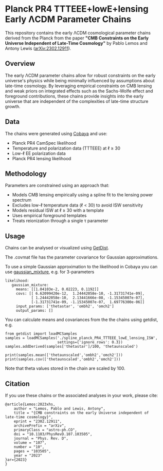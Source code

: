 # Planck PR4 TTTEEE+lowE+lensing Early ΛCDM Parameter Chains

This repository contains the early ΛCDM cosmological parameter chains derived from the Planck from the paper **"CMB Constraints on the Early Universe Independent of Late-Time Cosmology"** by Pablo Lemos and Antony Lewis ([arXiv:2302.12911](https://arxiv.org/abs/2302.12911)).

## Overview

The early ΛCDM parameter chains allow for robust constraints on the early universe's physics while being minimally influenced by assumptions about late-time cosmology. By leveraging empirical constraints on CMB lensing and weak priors on integrated effects such as the Sachs-Wolfe effect and foreground contributions, these chains provide insights into the early universe that are independent of the complexities of late-time structure growth.

## Data

The chains were generated using [Cobaya](https://github.com/CobayaSampler/cobaya) and use:

- Planck PR4 CamSpec likelihood
- Temperature and polarization data (TTTEEE) at ℓ ≥ 30
- Low-ℓ EE polarization data
- Planck PR4 lensing likelihood

## Methodology

Parameters are constrained using an approach that:

- Models CMB lensing empirically using a spline fit to the lensing power spectrum
- Excludes low-ℓ temperature data (ℓ < 30) to avoid ISW sensitivity
- Models residual ISW at ℓ ≥ 30 with a template
- Uses empirical foreground templates
- Treats reionization through a single τ parameter

## Usage

Chains can be analysed or visualized using [GetDist](https://getdist.readthedocs.io/).

The .covmat file has the parameter covariance for Gaussian approximations.

To use a simple Gaussian approximation to the likelihood in Cobaya you can use [gaussian_mixture](https://cobaya.readthedocs.io/en/latest/likelihood_gaussian_mixture.html), e.g. for 3-parameters

```
likelihood:
   gaussian_mixture:
     means: [[1.04103e-2, 0.02223, 0.1192]]
     covs: [[ 6.62099420e-12,  1.24442058e-10, -1.31731741e-09],
            [ 1.24442058e-10,  2.13441666e-08, -1.15345007e-07],
            [-1.31731741e-09, -1.15345007e-07,  1.69776300e-06]]
     input_params: ['thetastar', 'ombh2', 'omch2']
     output_params: []
```

You can calculate means and covariances from the the chains using getdist, e.g.

```
from getdist import loadMCSamples
samples = loadMCSamples('./spline_planck_PR4_TTTEEE_lowE_lensing_ISW',
                        settings={'ignore_rows': 0.3})
samples.addDerived(samples['thetastar']/100, 'thetaunscaled')

print(samples.mean(['thetaunscaled','ombh2','omch2']))
print(samples.cov(['thetaunscaled','ombh2','omch2']))
```

Note that theta values stored in the chain are scaled by 100.

## Citation

If you use these chains or the associated analyses in your work, please cite:

```
@article{Lemos:2023xhs,
    author = "Lemos, Pablo and Lewis, Antony",
    title = "{CMB constraints on the early Universe independent of late-time cosmology}",
    eprint = "2302.12911",
    archivePrefix = "arXiv",
    primaryClass = "astro-ph.CO",
    doi = "10.1103/PhysRevD.107.103505",
    journal = "Phys. Rev. D",
    volume = "107",
    number = "10",
    pages = "103505",
    year = "2023"
}ar={2023}
}
```
